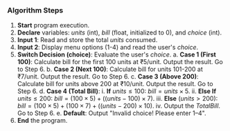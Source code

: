 
### Algorithm Steps

1.  **Start** program execution.
2.  **Declare** variables: $units$ (int), $bill$ (float, initialized to 0), and $choice$ (int).
3.  **Input 1**: Read and store the total $units$ consumed.
4.  **Input 2**: Display menu options (1-4) and read the user's $choice$.
5.  **Switch Decision (choice)**: Evaluate the user's $choice$.
    a.  **Case 1 (First 100)**: Calculate bill for the first 100 units at ₹5/unit. Output the result. Go to Step 6.
    b.  **Case 2 (Next 100)**: Calculate bill for units 101-200 at ₹7/unit. Output the result. Go to Step 6.
    c.  **Case 3 (Above 200)**: Calculate bill for units above 200 at ₹10/unit. Output the result. Go to Step 6.
    d.  **Case 4 (Total Bill)**:
        i. **If** $units \le 100$: $bill = units \times 5$.
        ii. **Else If** $units \le 200$: $bill = (100 \times 5) + ((units - 100) \times 7)$.
        iii. **Else** ($units > 200$): $bill = (100 \times 5) + (100 \times 7) + ((units - 200) \times 10)$.
        iv. Output the $Total Bill$. Go to Step 6.
    e.  **Default**: Output "Invalid choice! Please enter 1–4".
6.  **End** the program.
